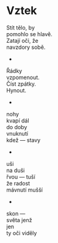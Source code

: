 Vztek
=====

Stít tělo, by  
pomohlo se hlavě.  
Zatají oči, že  
navzdory sobě.

*

Řádky  
vzpomenout.  
Číst zpátky.  
Hynout.

*

nohy  
kvapí dál  
do doby  
vnuknutí  
kdež — stavy

*

uši  
na duši  
řvou — tuší  
že radost  
mávnutí mušší

*

skon —  
světa jenž  
jen  
ty oči viděly


